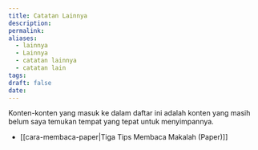 ```yaml
---
title: Catatan Lainnya
description: 
permalink: 
aliases:
  - lainnya
  - Lainnya
  - catatan lainnya
  - catatan lain
tags: 
draft: false
date:
---
```

Konten-konten yang masuk ke dalam daftar ini adalah konten yang masih belum saya temukan tempat yang tepat untuk menyimpannya.

- [[cara-membaca-paper|Tiga Tips Membaca Makalah (Paper)]] 